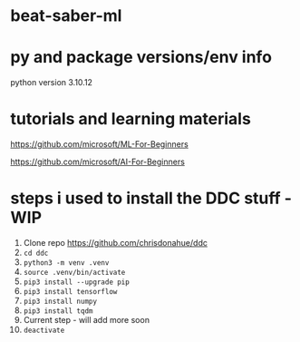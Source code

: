 # beat-saber-ml

# py and package versions/env info
python version 3.10.12

# tutorials and learning materials
https://github.com/microsoft/ML-For-Beginners

https://github.com/microsoft/AI-For-Beginners

# steps i used to install the DDC stuff - WIP
1. Clone repo https://github.com/chrisdonahue/ddc
2. ```cd ddc```
3. ```python3 -m venv .venv```
4. ```source .venv/bin/activate```
5. ```pip3 install --upgrade pip```
6. ```pip3 install tensorflow```
7. ```pip3 install numpy```
8. ```pip3 install tqdm```
9. Current step - will add more soon
10. ```deactivate```
